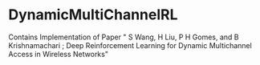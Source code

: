 # DynamicMultiChannelRL
Contains Implementation of Paper " S Wang, H Liu, P H Gomes, and B Krishnamachari ; Deep Reinforcement Learning for Dynamic Multichannel Access in Wireless Networks"
